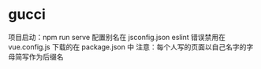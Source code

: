 # gucci

项目启动：npm run serve
配置别名在 jsconfig.json
eslint 错误禁用在 vue.config.js
下载的在 package.json 中
注意：每个人写的页面以自己名字的字母简写作为后缀名
